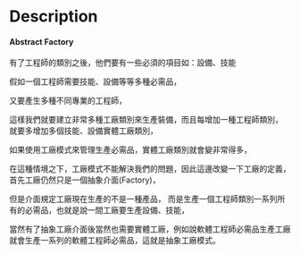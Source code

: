 # Description

#### Abstract Factory

有了工程師的類別之後，他們要有一些必須的項目如：設備、技能

假如一個工程師需要技能、設備等等多種必需品，

又要產生多種不同專業的工程師，

這樣我們就要建立非常多種工廠類別來生產裝備，而且每增加一種工程師類別， 就要多增加多個技能、設備實體工廠類別，

如果使用工廠模式來管理生產必需品，實體工廠類別就會變非常得多，

在這種情境之下，工廠模式不能解決我們的問題，因此這邊改變一下工廠的定義，首先工廠仍然只是一個抽象介面(Factory)，

但是介面規定工廠現在生產的不是一種產品， 而是生產一個工程師類別一系列所有的必需品，也就是說一間工廠要生產設備、技能， 

當然有了抽象工廠介面後當然也需要實體工廠，例如說軟體工程師必需品生產工廠就會生產一系列的軟體工程師必需品，這就是抽象工廠模式。
